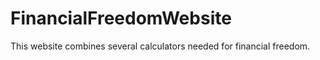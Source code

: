 # FinancialFreedomWebsite
This website combines several calculators needed for financial freedom.  
